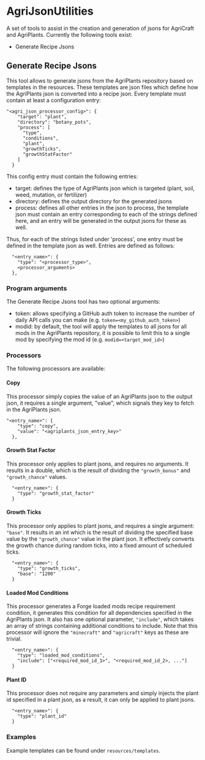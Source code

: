 # AgriJsonUtilities
A set of tools to assist in the creation and generation of jsons for AgriCraft and AgriPlants.
Currently the following tools exist:
* Generate Recipe Jsons

## Generate Recipe Jsons
This tool allows to generate jsons from the AgriPlants repository based on templates in the resources.
These templates are json files which define how the AgriPlants json is converted into a recipe json.
Every template must contain at least a configuration entry:
```
"<agri_json_processor_config>": {
    "target": "plant",
    "directory": "botany_pots",
    "process": [
      "type",
      "conditions",
      "plant",
      "growthTicks",
      "growthStatFactor"
    ]
  }
```

This config entry must contain the following entries:
* target: defines the type of AgriPlants json which is targeted (plant, soil, weed, mutation, or fertilizer)
* directory: defines the output directory for the generated jsons
* process: defines all other entries in the json to process, the template json must contain an entry corresponding to each of the strings defined here, and an entry will be generated in the output jsons for these as well.

Thus, for each of the strings listed under 'process', one entry must be defined in the template json as well.
Entries are defined as follows: 
```
  "<entry_name>": {
    "type": "<processor_type>",
    <processor_arguments>
  },
```

### Program arguments
The Generate Recipe Jsons tool has two optional arguments:
* token: allows specifying a GitHub auth token to increase the number of daily API calls you can make (e.g. `token=<my_github_auth_token>`)
* modid: by default, the tool will apply the templates to all jsons for all mods in the AgriPlants repository, it is possible to limit this to a single mod by specifying the mod id (e.g. `modid=<target_mod_id>`)

### Processors
The following processors are available:

#### Copy
This processor simply copies the value of an AgriPlants json to the output json,
it requires a single argument, "value", which signals they key to fetch in the AgriPlants json.
```
"<entry_name>": {
    "type": "copy",
    "value": "<agriplants_json_entry_key>"
  },
```

#### Growth Stat Factor
This processor only applies to plant jsons, and requires no arguments.
It results in a double, which is the result of dividing the `"growth_bonus"` and `"growth_chance"` values.
```
  "<entry_name>": {
    "type": "growth_stat_factor"
  }
```

#### Growth Ticks
This processor only applies to plant jsons, and requires a single argument: `"base"`.
It results in an int which is the result of dividing the specified base value by the `"growth_chance"` value in the plant json.
It effectively converts the growth chance during random ticks, into a fixed amount of scheduled ticks.
```
  "<entry_name>": {
    "type": "growth_ticks",
    "base": "1200"
  }
```

#### Loaded Mod Conditions
This processor generates a Forge loaded mods recipe requirement condition,
it generates this condition for all dependencies specified in the AgriPlants json.
It also has one optional parameter, `"include"`, which takes an array of strings containing additional conditions to include.
Note that this processor will ignore the `"minecraft"` and `"agricraft"` keys as these are trivial.
```
  "<entry_name>": {
    "type": "loaded_mod_conditions",
    "include": ["<required_mod_id_1>", "<required_mod_id_2>, ..."]
  }
```

#### Plant ID
This processor does not require any parameters and simply injects the plant id specified in a plant json,
as a result, it can only be applied to plant jsons.
```
  "<entry_name>": {
    "type": "plant_id"
  }
```

### Examples
Example templates can be found under `resources/templates`.
